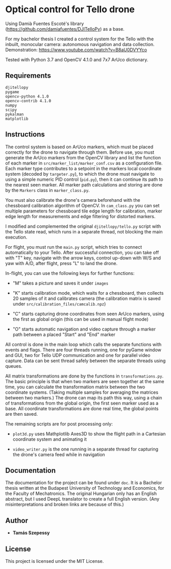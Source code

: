 ﻿# Optical control for Tello drone

Using Damià Fuentes Escoté's library (https://github.com/damiafuentes/DJITelloPy) as a base.

For my bachelor thesis I created a control system for the Tello with the inbuilt, monocular camera: autonomous navigation and data collection. Demonstration: https://www.youtube.com/watch?v=B8aU0DVYYco

Tested with Python 3.7 and OpenCV 4.1.0 and 7x7 ArUco dictionary.

## Requirements

```
djitellopy
pygame
opencv-python 4.1.0
opencv-contrib 4.1.0
numpy
scipy
pykalman
matplotlib
```

## Instructions

The control system is based on ArUco markers, which must be placed correctly for the drone to navigate through them. Before use, you must generate the ArUco markers from the OpenCV library and list the function of each marker in `src/marker_list/marker_conf.csv` as a configuration file. Each marker type contributes to a setpoint in the markers local coordinate system (decoded by `targeter.py`), to which the drone must navigate to using a simple numeric PID control (`pid.py`), then it can continue its path to the nearest seen marker. All marker path calculations and storing are done by the `Markers` class in `marker_class.py`.

You must also calibrate the drone's camera beforehand with the chessboard calibration algorithm of OpenCV. In `cam_class.py` you can set multiple parameters for  chessboard tile edge length for calibration, marker edge length for measurements and edge filtering for distorted markers.

I modified and complemented the original `djitellopy/tello.py` script with the Tello state read, which runs in a separate thread, not blocking the main execution.

For flight, you must run the `main.py` script, which tries to connect automatically to your Tello. After successful connection, you can take off with "T" key, navigate with the arrow keys, control up-down with W/S and yaw with A/D, after flight, press "L" to land the drone.

In-flight, you can use the following keys for further functions:

- "M" takes a picture and saves it under `images`

- "K" starts calibration mode, which waits for a chessboard, then collects 20 samples of it and calibrates camera (the calibration matrix is saved under `src/calibration_files/camcalib.npz`)

- "C" starts capturing drone coordinates from seen ArUco markers, using the first as global origin (this can be used in manual flight mode)

- "O" starts automatic navigation and video capture through a marker path between a placed "Start" and "End" marker

All control is done in the main loop which calls the separate functions with events and flags. There are four threads running, one for pyGame window and GUI, two for Tello UDP communication and one for parallel video capture. Data can be sent thread safely between the separate threads using queues.

All matrix transformations are done by the functions in `transformations.py`. The basic principle is that when two markers are seen together at the same time, you can calculate the transformation matrix between the two coordinate systems. (Taking multiple samples for averaging the matrices between two markers.) The drone can map its path this way, using a chain of transformations from the global origin, the first seen marker used as a base. All coordinate transformations are done real time, the global points are then saved.

The remaining scripts are for post processing only:

- `plot3d.py` uses Mathplotlib Axes3D to show the flight path in a Cartesian coordinate system and animating it

- `video_writer.py` is the one running in a separate thread for capturing the drone's camera feed while in navigation

## Documentation

The documentation for the project can be found under `doc`. It is a Bachelor thesis written at the Budapest University of Technology and Economics, for the Faculty of Mechatronics. The original Hungarian only has an English abstract, but I used DeepL translator to create a full English version. (Any misinterpretations and broken links are because of this.)

## Author

* **Tamás Szepessy** 

## License

This project is licensed under the MIT License.
